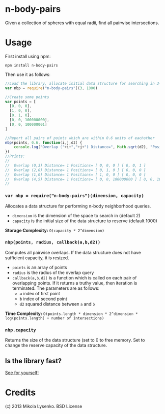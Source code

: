 n-body-pairs
============
Given a collection of spheres with equal radii, find all pairwise intersections.

Usage
=====
First install using npm:

    npm install n-body-pairs
    
Then use it as follows:

```javascript
//Load the library, allocate initial data structure for searching in 3-dimensions with initial reserve capacity of 1000 points
var nbp = require("n-body-pairs")(3, 1000)

//Create some points
var points = [
  [0, 0, 0],
  [1, 0, 0],
  [0, 1, 0],
  [0, 0, 100000000],
  [0, 0, 100000001]
]

//Report all pairs of points which are within 0.6 units of eachother
nbp(points, 0.6, function(i,j,d2) {
    console.log("Overlap ("+i+","+j+") Distance=", Math.sqrt(d2), "Positions=", points[i], points[j])
})
//Prints:
//
//  Overlap (0,3) Distance= 1 Positions= [ 0, 0, 0 ] [ 0, 0, 1 ]
//  Overlap (2,0) Distance= 1 Positions= [ 0, 1, 0 ] [ 0, 0, 0 ]
//  Overlap (1,0) Distance= 1 Positions= [ 1, 0, 0 ] [ 0, 0, 0 ]
//  Overlap (4,5) Distance= 1 Positions= [ 0, 0, 100000000 ] [ 0, 0, 100000001 ]
//
```

### `var nbp = require("n-body-pairs")(dimension, capacity)`
Allocates a data structure for performing n-body neighborhood queries.

* `dimension` is the dimension of the space to search in (default 2)
* `capacity` is the initial size of the data structure to reserve (default 1000)

**Storage Complexity:** `O(capacity * 2^dimension)`

### `nbp(points, radius, callback(a,b,d2))`
Computes all pairwise overlaps.  If the data structure does not have sufficient capacity, it is resized.

* `points` is an array of points
* `radius` is the radius of the overlap query
* `callback(a,b,d2)` is a function which is called on each pair of overlapping points.  If it returns a truthy value, then iteration is terminated.  The parameters are as follows:
    + `a` index of first point
    + `b` index of second point
    + `d2` squared distance between `a` and `b`

**Time Complexity:** `O(points.length * dimension * 2^dimension * log(points.length) + number of intersections)`

### `nbp.capacity`
Returns the size of the data structure (set to 0 to free memory.  Set to change the reserve capacity of the data structure.

## Is the library fast?
[See for yourself!](https://github.com/mikolalysenko/n-body-bench)


Credits
=======
(c) 2013 Mikola Lysenko. BSD License
